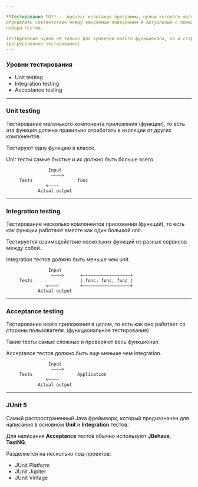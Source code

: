 ```yaml
---

**Тестирование ПО** -  процесс испытания программы, целью которого является 
определить соответствие между ожидаемым поведением и актуальным с помощью 
набора тестов.

Тестирование нужно не только для проверки нового функционала, но и старого
(регрессивнное тестирование)
---
```

### Уровни тестирования

- Unit testing
- Integration testing
- Acceptance testing

---
### Unit testing 

Тестирование маленького компонента приложения (функции), то есть эта функция 
должна правильно отработать в изоляции от других компонентов.

Тестируют одну функцию в классе.

Unit тесты самые быстые и их должно быть больше всего.

```
                Input
                 ————>
     Tests                 func
               <————
            Actual output 
```
---
### Integration testing

Тестирование несколько компонентов приложения (функций), то есть как функции 
работают вместе как один большой unit.

Тестируется взаимодействие нескольких функций из разных сервисов между собой.

Integration тестов должно быть меньше чем unit.

```
                Input
                 ————>      +——————————————————+
     Tests                  | func, func, func |
               <————        +——————————————————+
            Actual output 
```
---
### Acceptance testing

Тестирование всего приложения в целом, то есть как оно работает со стороны 
пользователя. (функциональное тестирование)

Такие тесты самые сложные и проверяют весь функционал.

Acceptance тестов должно быть еще меньше чем integration.

```
                Input
                 ————>
     Tests                 Application
               <————
            Actual output 
```
---

### JUnit 5

Самый распространенный Java фреймворк, который предназначен 
для написания в основном **Unit** и **Integration** тестов.

Для написания **Acceptance** тестов обычно используют **JBehave**, **TestNG**.

Разделяется на несколько под-проектов:

- JUnit Platform
- JUnit Jupiter
- JUnit Vintage